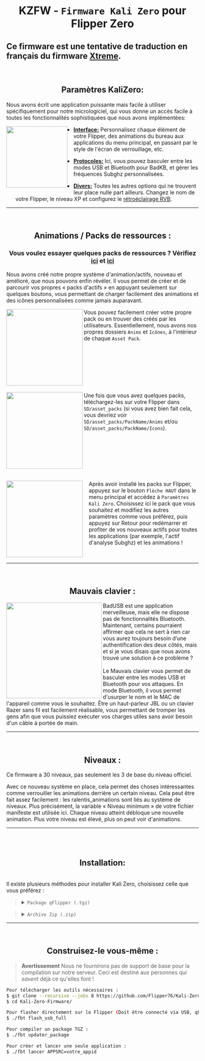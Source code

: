<h1 align="center">KZFW - <code>Firmware Kali Zero</code> pour Flipper Zero</h1>

Ce firmware est une tentative de traduction en français du firmware [Xtreme](https://github.com/Flipper-XFW/Xtreme-Firmware).
-----
<br>
<h2 align="center">Paramètres KaliZero:</h2>

Nous avons écrit une application puissante mais facile à utiliser spécifiquement pour notre micrologiciel, qui vous donne un accès facile à toutes les fonctionnalités sophistiquées que nous avons implémentées:

<img src="https://github.com/Flipper76/Kali-Zero-Firmware/assets/798505/8a96def5-b35a-48ed-be42-566d94b23e7a" align="left" height="160vh"/>
<img align="left" height="180vh" width="10" src="https://upload.wikimedia.org/wikipedia/commons/3/3d/1_120_transparent.png">

- <ins><b>Interface:</b></ins> Personnalisez chaque élément de votre Flipper, des animations du bureau aux applications du menu principal, en passant par le style de l'écran de verrouillage, etc.

- <ins><b>Protocoles:</b></ins> Ici, vous pouvez basculer entre les modes USB et Bluetooth pour BadKB, et gérer les fréquences Subghz personnalisées.

- <ins><b>Divers:</b></ins> Toutes les autres options qui ne trouvent leur place nulle part ailleurs. Changez le nom de votre Flipper, le niveau XP et configurez le <a href="https://github.com/Z3BRO/Flipper-Zero-RGB-Backlight">rétroéclairage RVB</a>.

-----
<br>
<h2 align="center">Animations / Packs de ressources :
   <h3 align="center">Vous voulez essayer quelques packs de ressources ? Vérifiez <a href="https://flipper-xtre.me/asset-packs">ici</a> et <a href="https://lab.flipper.net/apps">ici</a>
   </h3>
</h2>

Nous avons créé notre propre système d'animation/actifs, nouveau et amélioré, que nous pouvons enfin révéler. Il vous permet de créer et de parcourir vos propres « packs d'actifs » en appuyant seulement sur quelques boutons, vous permettant de charger facilement des animations et des icônes personnalisées comme jamais auparavant.

<img src="https://github.com/Flipper76/Kali-Zero-Firmware/assets/798505/b6e34132-ee0a-43b6-9d18-a7c411207499" align="left" width="200px"/>
Vous pouvez facilement créer votre propre pack ou en trouver des créés par les utilisateurs. Essentiellement, nous avons nos propres dossiers <code>Anims</code> et <code>Icônes</code>, à l'intérieur de chaque <code>Asset Pack</code>.

<br clear="left"/>

<br>
<img src="https://github.com/Flipper76/Kali-Zero-Firmware/assets/798505/d6bf9a52-cd73-480e-a4e6-985c20f8c914" align="left" width="200px"/>
Une fois que vous avez quelques packs, téléchargez-les sur votre Flipper dans <code>SD/asset_packs</code> (si vous avez bien fait cela, vous devriez voir <code>SD/asset_packs/PackName/Anims</code> et/ou <code >SD/asset_packs/PackName/Icons</code>).

<br clear="left"/>

<br><img src="https://github.com/Flipper76/Kali-Zero-Firmware/assets/798505/396bfec4-30a7-46f2-a33c-c1bf03ac9420" align="left" width="200px"/>
<img align="left" height="180vh" width="10" src="https://upload.wikimedia.org/wikipedia/commons/3/3d/1_120_transparent.png">
Après avoir installé les packs sur Flipper, appuyez sur le bouton <code>Flèche HAUT</code> dans le menu principal et accédez à <code>Paramètres Kali Zero</code>. 
Choisissez ici le pack que vous souhaitez et modifiez les autres paramètres comme vous préférez, puis appuyez sur Retour pour redémarrer et profiter de vos nouveaux actifs pour toutes les applications (par exemple, l'actif d'analyse Subghz) et les animations !



<br clear="left"/>

-----
<br>
<h2 align="center">Mauvais clavier :</h2>
<img src="https://github.com/Flipper76/Kali-Zero-Firmware/assets/798505/0ebd008f-e54e-404e-90fe-252f176e698c" align="left" width="250px"/>
<! -- Cette connerie a besoin d'une image capturée, mais à cause du blocage, je n'arrive pas à en obtenir une. que quelqu'un fasse de la magie s'il vous plait -- !>
BadUSB est une application merveilleuse, mais elle ne dispose pas de fonctionnalités Bluetooth. Maintenant, certains pourraient affirmer que cela ne sert à rien car vous aurez toujours besoin d’une authentification des deux côtés, mais et si je vous disais que nous avons trouvé une solution à ce problème ?
<br><br>
Le Mauvais clavier vous permet de basculer entre les modes USB et Bluetooth pour vos attaques. En mode Bluetooth, il vous permet d'usurper le nom et le MAC de l'appareil comme vous le souhaitez. Être un haut-parleur JBL ou un clavier Razer sans fil est facilement réalisable, vous permettant de tromper les gens afin que vous puissiez exécuter vos charges utiles sans avoir besoin d'un câble à portée de main.

-----
<br>
<h2 align="center">Niveaux :</h2>

Ce firmware a 30 niveaux, pas seulement les 3 de base du niveau officiel.

Avec ce nouveau système en place, cela permet des choses intéressantes comme verrouiller les animations derrière un certain niveau. Cela peut être fait assez facilement : les ralentis_animations sont liés au système de niveaux. Plus précisément, la variable « Niveau minimum » de votre fichier manifeste est utilisée ici. Chaque niveau atteint débloque une nouvelle animation. Plus votre niveau est élevé, plus on peut voir d'animations.

-----
<br>
​
<h2 align="center">Installation:</h2>
<br>
Il existe plusieurs méthodes pour installer Kali Zero, choisissez celle que vous préférez :

<br>

> <details><summary><code>Package qFlipper (.tgz)</code></summary><ul>
> <li>Téléchargez le package qFlipper (.tgz) depuis la <a href="https://github.com/Flipper76/Kali-Zero-Firmware/releases/latest">page de la dernière version</a></li >
> <li>Ouvrez <a href="https://flipperzero.one/update">qFlipper</a> et connectez votre Flipper</li>
> <li>Cliquez sur <code>Install from file</code></li>
> <li>Sélectionnez le .tgz que vous avez téléchargé et attendez la fin de la mise à jour</li>
> </ul></détails>

> <details><summary><code>Archive Zip (.zip)</code></summary><ul>
> <li>Téléchargez l'archive compressée (.zip) depuis la <a href="https://github.com/Flipper76/Kali-Zero-Firmware/releases/latest">page de la dernière version</a></li >
> <li>Extraire l'archive. Ceci est maintenant votre nouveau dossier Firmware</li>
> <li>Ouvrez <a href="https://flipperzero.one/update">qFlipper</a>, allez dans <code>SD/update</code> et déplacez simplement le dossier du firmware à cet endroit</li>
> <li>Sur le Flipper, appuyez sur le bouton <code>Flèche vers le bas</code>, cela vous amènera au menu Fichier. Recherchez simplement votre dossier de mises à jour</li>
> <li>Dans ce dossier, sélectionnez le micrologiciel que vous venez de déplacer et exécutez le fichier simplement appelé <code>Update</code></li>
> </ul></détails>

-----
<br>
<h2 align="center">Construisez-le vous-même :</h2>

> **Avertissement**
> Nous ne fournirons pas de support de base pour la compilation sur notre serveur. Ceci est destiné aux personnes qui *savent* déjà ce qu'elles font !

```bash
Pour télécharger les outils nécessaires :
$ git clone --recursive --jobs 8 https://github.com/Flipper76/Kali-Zero-Firmware.git
$ cd Kali-Zero-Firmware/

Pour flasher directement sur le Flipper (Doit être connecté via USB, qFlipper fermé) :
$ ./fbt flash_usb_full

Pour compiler un package TGZ :
$ ./fbt updater_package

Pour créer et lancer une seule application :
$ ./fbt lancer APPSRC=votre_appid
```


